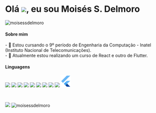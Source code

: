 <h1>Olá <img src="https://github.com/sudnyeshtalekar/sudnyeshtalekar/blob/master/Assets/Hi.gif" width="40px">, eu sou Moisés S. Delmoro</h1>
<p align="left"> <img src="https://komarev.com/ghpvc/?username=moisessdelmoro" alt="moisessdelmoro" /> </p>

<h4><p align="left"><b>Sobre mim</b> <br></h4>
- 🔭 Estou cursando o 9º período de Engenharia da Computação - Inatel (Instituto Nacional de Telecomunicações).<br/>
- 🌱 Atualmente estou realizando um curso de React e outro de Flutter.

<h4><p align="left"><b>Linguagens</b> <br></h4>
<p>
  <img height="40" src="https://www.flaticon.com/svg/static/icons/svg/1822/1822899.svg"/>  
  <img height="40" src="https://www.flaticon.com/svg/static/icons/svg/226/226777.svg"/> 
  <img height="40" src="https://www.flaticon.com/svg/static/icons/svg/919/919841.svg"/>  
  <img height="40" src="https://www.flaticon.com/svg/static/icons/svg/888/888859.svg"/> 
  <img height="40" src="https://www.flaticon.com/svg/static/icons/svg/888/888847.svg"/> 
  <img height="40" src="https://www.flaticon.com/svg/static/icons/svg/919/919828.svg"/>    
  <img height="40" src="https://www.flaticon.com/svg/static/icons/svg/919/919851.svg"/>    
  <img height="40" src="https://www.flaticon.com/svg/static/icons/svg/919/919836.svg"/> 
  <img height="40" src="https://cdnlogo.com/logos/d/66/dart.svg"/> 
  <img height="40" src="https://raw.githubusercontent.com/dnfield/flutter_svg/7d374d7107561cbd906d7c0ca26fef02cc01e7c8/example/assets/flutter_logo.svg?sanitize=true"/> 

</p>
<br>
<p>
<img height="180" src="https://github-readme-stats.vercel.app/api?username=moisessdelmoro&show_icons=true&theme=dark" /> 
<img height="180" src="https://github-readme-stats.vercel.app/api/top-langs/?username=moisessdelmoro&layout=compact&hide=jupyter%20notebook&theme=dark" alt="moisessdelmoro" />
<br />

</p>
